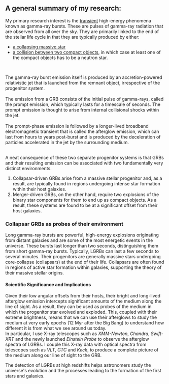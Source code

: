 ## A general summary of my research:

My primary research interest is the [transient](https://astrobites.org/2022/10/30/guide-to-transient-astronomy/) high-energy phenomena known as gamma-ray bursts. These are pulses of gamma-ray radiation that are observed from all over the sky.
They are primarily linked to the end of the stellar life cycle in that they are typically produced by either:
- [a collapsing massive star](https://en.wikipedia.org/wiki/Collapsar)
- [a collision between two compact objects](https://en.wikipedia.org/wiki/GW170817), in which case at least one of the compact objects has to be a neutron star. 
<br>

The gamma-ray burst emission itself is produced by an accretion-powered relativistic jet that is launched from the remnant object, irrespective of the progenitor system. <br>
<br>
The emission from a GRB consists of the initial pulse of gamma-rays, called the prompt emission, which typically lasts for a timescale of seconds. The prompt emission is thought to arise from internal collisional shocks within the jet. <br>
<br>
The prompt-phase emission is followed by a longer-lived broadband electromagnetic transient that is called the afterglow emission, which can last from hours to years post-burst and is produced by the deceleration of particles accelerated in the jet by the surrounding medium.<br>
<br>

A neat consequence of these two separate progenitor systems is that GRBs and their resulting emission can be associated with two fundamentally very distinct environments.<br>
1. Collapsar-driven GRBs arise from a massive stellar progenitor and, as a result, are typically found in regions undergoing intense star formation within their host galaxies.
2. Merger-driven GRBs, on the other hand, require two explosions of the binary star components for them to end up as compact objects. As a result, these systems are found to be at a significant offset from their host galaxies. 

### Collapsar GRBs as probes of their environment

Long gamma-ray bursts are powerful, high-energy explosions originating from distant galaxies and are some of the most energetic events in the universe. These bursts last longer than two seconds, distinguishing them from short gamma-ray bursts. Typically, LGRBs can last a few seconds to several minutes. Their progenitors are generally massive stars undergoing core-collapse (collapsars) at the end of their life. Collapsars are often found in regions of active star formation within galaxies, supporting the theory of their massive stellar origins.

#### Scientific Significance and Implications

Given their low angular offsets from their hosts, their bright and long-lived afterglow emission intercepts significant amounts of the medium along the line of sight. As a result, they can be used as probes of the medium in which the progenitor star evolved and exploded. This, coupled with their extreme brightness, means that we can use their afterglows to study the medium at very early epochs (12 Myr after the Big Bang) to understand how different it is from what we see around us today. <br> In particular, I use X-ray telescopes such as _XMM-Newton_, _Chandra_, _Swift-XRT_ and the newly launched _Einstein Probe_ to observe the afterglow spectra of LGRBs. I couple this X-ray data with optical spectra from telescopes such as _VLT_, _GTC_ and _Keck_, to produce a complete picture of the medium along our line of sight to the GRB. <br>

The detection of LGRBs at high redshifts helps astronomers study the universe's evolution and the processes leading to the formation of the first stars and galaxies.
